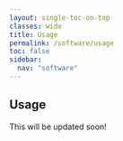 ```yaml
---
layout: single-toc-on-top
classes: wide
title: Usage
permalink: /software/usage
toc: false
sidebar:
  nav: "software"
---
```


## Usage

This will be updated soon! 